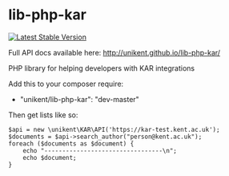 lib-php-kar
===========

[![Latest Stable Version](https://poser.pugx.org/unikent/lib-php-kar/v/stable.png)](https://packagist.org/packages/unikent/lib-php-kar)

Full API docs available here: http://unikent.github.io/lib-php-kar/

PHP library for helping developers with KAR integrations

Add this to your composer require:
 * "unikent/lib-php-kar": "dev-master"

Then get lists like so:
```
$api = new \unikent\KAR\API('https://kar-test.kent.ac.uk');
$documents = $api->search_author("person@kent.ac.uk");
foreach ($documents as $document) {
    echo "---------------------------------\n";
    echo $document;
}
```
